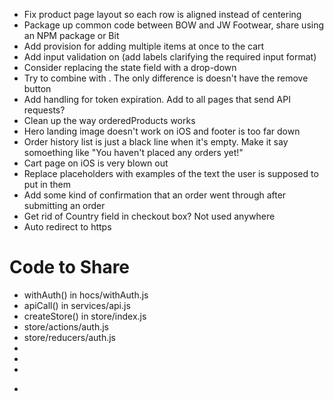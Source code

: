 - Fix product page layout so each row is aligned instead of centering
- Package up common code between BOW and JW Footwear, share using an NPM package or Bit
- Add provision for adding multiple items at once to the cart
- Add input validation on <CheckoutPage> (add labels clarifying the required input format)
- Consider replacing the <CheckoutPage> state field with a drop-down
- Try to combine <CartItem> with <OrderItem>.  The only difference is <OrderItem> doesn't have the remove button
- Add handling for token expiration.  Add <Message> to all pages that send API requests?
- Clean up the way orderedProducts works
- Hero landing image doesn't work on iOS and footer is too far down
- Order history list is just a black line when it's empty.  Make it say somoething like "You haven't placed any orders yet!"
- Cart page on iOS is very blown out
- Replace placeholders with examples of the text the user is supposed to put in them
- Add some kind of confirmation that an order went through after submitting an order
- Get rid of Country field in checkout box?  Not used anywhere
- Auto redirect to https

# Code to Share
- withAuth() in hocs/withAuth.js
- apiCall() in services/api.js
- createStore() in store/index.js
- store/actions/auth.js
- store/reducers/auth.js
- <Message>
- <Navbar>
- <Footer>
- <Form>